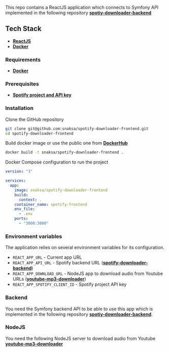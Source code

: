 This repo contains a ReactJS application which connects to Symfony API implemented in the following repository **[spotiy-downloader-backend](https://github.com/snaksa/spotify-downloader-backend)**

## Tech Stack
- **[ReactJS](https://reactjs.org/)**
- **[Docker](https://www.docker.com)**

### Requirements
- **[Docker](https://www.docker.com)**

### Prerequisites
- **[Spotify project and API key](https://developer.spotify.com)**

### Installation
Clone the GitHub repository
```bash
git clone git@github.com:snaksa/spotify-downloader-frontend.git
cd spotify-downloader-frontend
```

Build docker image or use the public one from **[DockerHub](https://hub.docker.com/u/snaksa)**
```bash
docker build -t snaksa/spotify-downloader-frontend .
```

Docker Compose configuration to run the project
```yaml
version: "3"

services:
  app:
    image: snaksa/spotify-downloader-frontend
    build:
      context: .
    container_name: spotify-frontend
    env_file:
      - .env
    ports:
      - "3000:3000"
``` 

### Environment variables
The application relies on several environment variables for its configuration.
- `REACT_APP_URL` - Current app URL
- `REACT_APP_API_URL` - Spotify backend URL (**[spotify-downloader-backend](https://github.com/snaksa/spotify-downloader-backend)**)
- `REACT_APP_DOWNLOAD_URL` - NodeJS app to download audio from Youtube URLs (**[youtube-mp3-downloader](https://github.com/snaksa/youtube-mp3-downloader)**)
- `REACT_APP_SPOTIFY_CLIENT_ID` - Spotify project API key

### Backend
You need the Symfony backend API to be able to use this app which is implemented in the following repository **[spotiy-downloader-backend](https://github.com/snaksa/spotify-downloader-backend)**. 

### NodeJS
You need the following NodeJS server to download audio from Youtube **[youtube-mp3-downloader](https://github.com/snaksa/youtube-mp3-downloader)**
